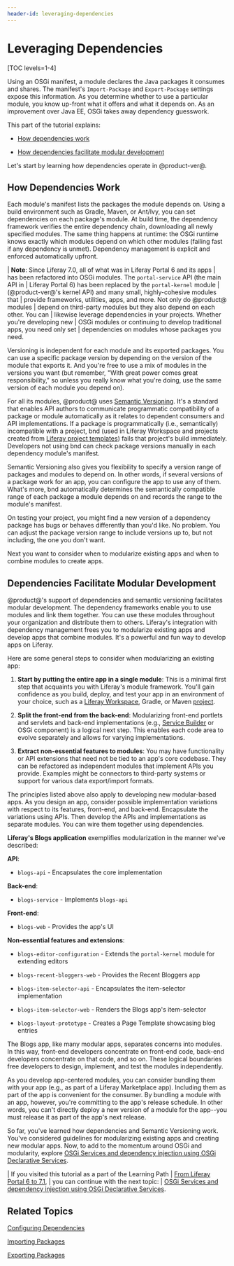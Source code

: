 ```yaml
---
header-id: leveraging-dependencies
---
```


# Leveraging Dependencies

[TOC levels=1-4]

Using an OSGi manifest, a module declares the Java packages it consumes and
shares. The manifest's `Import-Package` and `Export-Package` settings expose
this information. As you determine whether to use a particular module, you know
up-front what it offers and what it depends on. As an improvement over Java EE,
OSGi takes away dependency guesswork.

This part of the tutorial explains:

- [How dependencies work](#how-dependencies-work)

- [How dependencies facilitate modular development](#dependencies-facilitate-modular-development)

Let's start by learning how dependencies operate in @product-ver@.

## How Dependencies Work

Each module's manifest lists the packages the module depends on. Using a build
environment such as Gradle, Maven, or Ant/Ivy, you can set dependencies on each
package's module. At build time, the dependency framework verifies the entire
dependency chain, downloading all newly specified modules. The same thing
happens at runtime: the OSGi runtime knows exactly which modules depend on which
other modules (failing fast if any dependency is unmet). Dependency management
is explicit and enforced automatically upfront.

| **Note**: Since Liferay 7.0, all of what was in Liferay Portal 6 and its apps
| has been refactored into OSGi modules. The `portal-service` API (the main API in
| Liferay Portal 6) has been replaced by the `portal-kernel` module
| (@product-ver@'s kernel API) and many small, highly-cohesive modules that
| provide frameworks, utilities, apps, and more. Not only do @product@ modules
| depend on third-party modules but they also depend on each other. You can
| likewise leverage dependencies in your projects. Whether you're developing new
| OSGi modules or continuing to develop traditional apps, you need only set
| dependencies on modules whose packages you need.

Versioning is independent for each module and its exported packages. You can use
a specific package version by depending on the version of the module that
exports it. And you're free to use a mix of modules in the versions you want
(but remember, "With great power comes great responsibility," so unless you
really know what you're doing, use the same version of each module you depend
on).

For all its modules, @product@ uses [Semantic Versioning](http://semver.org).
It's a standard that enables API authors to communicate programmatic
compatibility of a package or module automatically as it relates to dependent
consumers and API implementations. If a package is programmatically (i.e.,
semantically) incompatible with a project, bnd (used in Liferay Workspace and
projects created from [Liferay project templates](/docs/7-1/reference/-/knowledge_base/r/project-templates)) fails
that project's build immediately. Developers not using bnd can check package
versions manually in each dependency module's manifest.

Semantic Versioning also gives you flexibility to specify a version range of
packages and modules to depend on. In other words, if several versions of a
package work for an app, you can configure the app to use any of them. What's
more, bnd automatically determines the semantically compatible range of each
package a module depends on and records the range to the module's manifest.

On testing your project, you might find a new version of a dependency package
has bugs or behaves differently than you'd like. No problem. You can adjust the
package version range to include versions up to, but not including, the one you
don't want.

Next you want to consider when to modularize existing apps and when to combine
modules to create apps.

## Dependencies Facilitate Modular Development

@product@'s support of dependencies and semantic versioning facilitates modular
development. The dependency frameworks enable you to use modules and link them
together. You can use these modules throughout your organization and distribute
them to others. Liferay's integration with dependency management frees you to
modularize existing apps and develop apps that combine modules. It's a powerful
and fun way to develop apps on Liferay.

Here are some general steps to consider when modularizing an existing app:

1. **Start by putting the entire app in a single module**: This is a minimal
first step that acquaints you with Liferay's module framework. You'll gain
confidence as you build, deploy, and test your app in an environment of your
choice, such as a [Liferay Workspace](/docs/7-1/tutorials/-/knowledge_base/t/liferay-workspace),
Gradle, or Maven [project](/docs/7-1/reference/-/knowledge_base/r/project-templates).

2. **Split the front-end from the back-end**: Modularizing front-end portlets
and servlets and back-end implementations (e.g., [Service Builder](/docs/7-1/tutorials/-/knowledge_base/t/service-builder)
or OSGi component) is a logical next step. This enables each code area to evolve
separately and allows for varying implementations.

3. **Extract non-essential features to modules**: You may have functionality or
API extensions that need not be tied to an app's core codebase. They can be
refactored as independent modules that implement APIs you provide. Examples
might be connectors to third-party systems or support for various data
export/import formats.

The principles listed above also apply to developing new modular-based apps.  As
you design an app, consider possible implementation variations with respect to
its features, front-end, and back-end. Encapsulate the variations using APIs.
Then develop the APIs and implementations as separate modules. You can wire them
together using dependencies.

**Liferay's Blogs application** exemplifies modularization in the manner we've
described:

**API**:

-   `blogs-api` - Encapsulates the core implementation

**Back-end**:

-   `blogs-service` - Implements `blogs-api`

**Front-end**:

-   `blogs-web` - Provides the app's UI

**Non-essential features and extensions**:

-   `blogs-editor-configuration` - Extends the `portal-kernel` module for
    extending editors

-   `blogs-recent-bloggers-web` - Provides the Recent Bloggers app

-   `blogs-item-selector-api` - Encapsulates the item-selector implementation

-   `blogs-item-selector-web` - Renders the Blogs app's item-selector

-   `blogs-layout-prototype` - Creates a Page Template showcasing blog entries

The Blogs app, like many modular apps, separates concerns into modules. In this
way, front-end developers concentrate on front-end code, back-end developers
concentrate on that code, and so on. These logical boundaries free developers
to design, implement, and test the modules independently.

As you develop app-centered modules, you can consider bundling them with your
app (e.g., as part of a Liferay Marketplace app). Including them as part of the
app is convenient for the consumer. By bundling a module with an app, however,
you're committing to the app's release schedule. In other words, you can't
directly deploy a new version of a module for the app--you must release it as
part of the app's next release.

So far, you've learned how dependencies and Semantic Versioning work. You've
considered guidelines for modularizing existing apps and creating new modular
apps. Now, to add to the momentum around OSGi and modularity, explore
[OSGi Services and dependency injection using OSGi Declarative Services](osgi-services-and-dependency-injection-with-declarative-services).

| If you visited this tutorial as a part of the Learning Path
| [From Liferay Portal 6 to 7.1](/docs/7-1/tutorials/-/knowledge_base/t/from-liferay-6-to-liferay-7),
| you can continue with the next topic:
| [OSGi Services and dependency injection using OSGi Declarative Services](/docs/7-1/tutorials/-/knowledge_base/t/osgi-services-and-dependency-injection-with-declarative-services).

## Related Topics

[Configuring Dependencies](/docs/7-1/tutorials/-/knowledge_base/t/configuring-dependencies)

[Importing Packages](/docs/7-1/tutorials/-/knowledge_base/t/importing-packages)

[Exporting Packages](/docs/7-1/tutorials/-/knowledge_base/t/exporting-packages)
